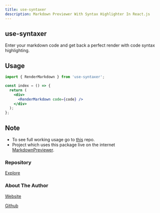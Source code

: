 ```yaml
---
title: use-syntaxer
description: Markdown Previewer With Syntax Highlighter In React.js
---
```


## use-syntaxer

Enter your markdown code and get back a perfect render with code syntax highlighting.

## Usage

```jsx
import { RenderMarkdown } from 'use-syntaxer';

const index = () => {
  return (
    <div>
      <RenderMarkdown code={code} />
    </div>
  );
};
```

## Note

- To see full working usage go to [this](https://github.com/inblack67/Markdown-Previewer) repo.
- Project which uses this package live on the internet [MarkdownPreviewer](https://nextjs-markdown-previewer.netlify.app).

### Repository

[Explore](https://github.com/inblack67/use-custom-fetch-suspense)

### About The Author

[Website](https://inblack67.vercel.app)

[Github](https://github.com/inblack67)
